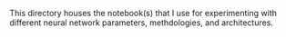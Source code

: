 This directory houses the notebook(s) that I use for experimenting with different neural network parameters, methdologies, and architectures.

